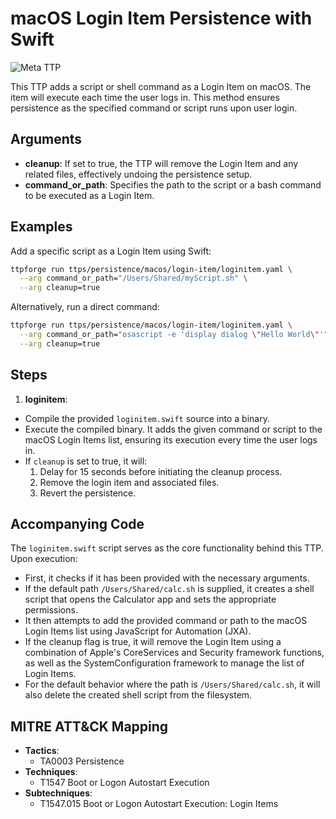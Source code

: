 # macOS Login Item Persistence with Swift

![Meta TTP](https://img.shields.io/badge/Meta_TTP-blue)

This TTP adds a script or shell command as a Login Item on macOS. The item
will execute each time the user logs in. This method ensures persistence as
the specified command or script runs upon user login.

## Arguments

- **cleanup**: If set to true, the TTP will remove the Login Item and any
  related files, effectively undoing the persistence setup.
- **command_or_path**: Specifies the path to the script or a bash command
  to be executed as a Login Item.

## Examples

Add a specific script as a Login Item using Swift:

```bash
ttpforge run ttps/persistence/macos/login-item/loginitem.yaml \
  --arg command_or_path="/Users/Shared/myScript.sh" \
  --arg cleanup=true
```

Alternatively, run a direct command:

```bash
ttpforge run ttps/persistence/macos/login-item/loginitem.yaml \
  --arg command_or_path="osascript -e 'display dialog \"Hello World\"'" \
  --arg cleanup=true
```

## Steps

1. **loginitem**:
  - Compile the provided `loginitem.swift` source into a binary.
  - Execute the compiled binary. It adds the given command or script to the
    macOS Login Items list, ensuring its execution every time the user logs
    in.
  - If `cleanup` is set to true, it will:
    1. Delay for 15 seconds before initiating the cleanup process.
    1. Remove the login item and associated files.
    1. Revert the persistence.

## Accompanying Code

The `loginitem.swift` script serves as the core functionality behind this
TTP. Upon execution:

- First, it checks if it has been provided with the necessary arguments.
- If the default path `/Users/Shared/calc.sh` is supplied, it creates a
  shell script that opens the Calculator app and sets the appropriate permissions.
- It then attempts to add the provided command or path to the macOS Login
  Items list using JavaScript for Automation (JXA).
- If the cleanup flag is true, it will remove the Login Item using a
  combination of Apple's CoreServices and Security framework functions, as
  well as the SystemConfiguration framework to manage the list of Login Items.
- For the default behavior where the path is `/Users/Shared/calc.sh`, it
  will also delete the created shell script from the filesystem.

## MITRE ATT&CK Mapping

- **Tactics**:
  - TA0003 Persistence
- **Techniques**:
  - T1547 Boot or Logon Autostart Execution
- **Subtechniques**:
  - T1547.015 Boot or Logon Autostart Execution: Login Items
